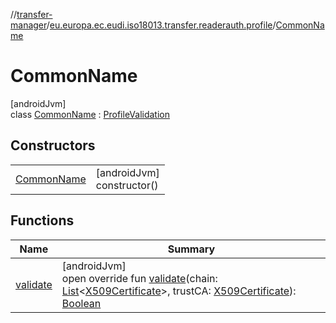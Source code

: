 //[transfer-manager](../../../index.md)/[eu.europa.ec.eudi.iso18013.transfer.readerauth.profile](../index.md)/[CommonName](index.md)

# CommonName

[androidJvm]\
class [CommonName](index.md) : [ProfileValidation](../-profile-validation/index.md)

## Constructors

|                               |                               |
|-------------------------------|-------------------------------|
| [CommonName](-common-name.md) | [androidJvm]<br>constructor() |

## Functions

| Name                    | Summary                                                                                                                                                                                                                                                                                                                                                                                                                                                                                                         |
|-------------------------|-----------------------------------------------------------------------------------------------------------------------------------------------------------------------------------------------------------------------------------------------------------------------------------------------------------------------------------------------------------------------------------------------------------------------------------------------------------------------------------------------------------------|
| [validate](validate.md) | [androidJvm]<br>open override fun [validate](validate.md)(chain: [List](https://kotlinlang.org/api/latest/jvm/stdlib/kotlin-stdlib/kotlin.collections/-list/index.html)&lt;[X509Certificate](https://developer.android.com/reference/kotlin/java/security/cert/X509Certificate.html)&gt;, trustCA: [X509Certificate](https://developer.android.com/reference/kotlin/java/security/cert/X509Certificate.html)): [Boolean](https://kotlinlang.org/api/latest/jvm/stdlib/kotlin-stdlib/kotlin/-boolean/index.html) |
